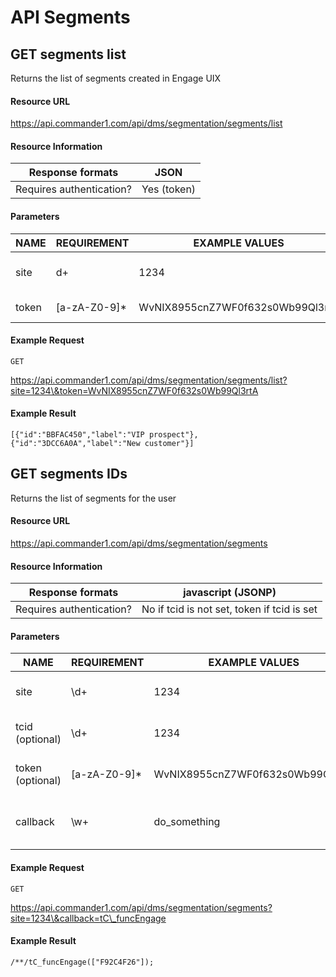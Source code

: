 # API Segments

## GET segments list

Returns the list of segments created in Engage UIX

#### Resource URL <a href="#resource-url" id="resource-url"></a>

https://api.commander1.com/api/dms/segmentation/segments/list

#### Resource Information <a href="#resource-information" id="resource-information"></a>

| Response formats         | JSON        |
| ------------------------ | ----------- |
| Requires authentication? | Yes (token) |

#### Parameters

| NAME  | REQUIREMENT    | EXAMPLE VALUES                    | DESCRIPTION                        |
| ----- | -------------- | --------------------------------- | ---------------------------------- |
| site  | d+             |  1234                             | Id of the site to query detail for |
| token | \[a-zA-Z0-9]\* |  WvNIX8955cnZ7WF0f632s0Wb99Ql3rtA | Security token                     |

#### Example Request <a href="#example-request" id="example-request"></a>

`GET`

https://api.commander1.com/api/dms/segmentation/segments/list?site=1234\&token=WvNIX8955cnZ7WF0f632s0Wb99Ql3rtA

#### Example Result <a href="#example-result" id="example-result"></a>

```
[{"id":"BBFAC450","label":"VIP prospect"},{"id":"3DCC6A0A","label":"New customer"}]
```

## GET segments IDs

Returns the list of segments for the user

#### Resource URL <a href="#resource-url" id="resource-url"></a>

https://api.commander1.com/api/dms/segmentation/segments

#### Resource Information <a href="#resource-information" id="resource-information"></a>

| Response formats         | javascript (JSONP)                          |
| ------------------------ | ------------------------------------------- |
| Requires authentication? | No if tcid is not set, token if tcid is set |

#### Parameters

| NAME             | REQUIREMENT    | EXAMPLE VALUES                    | DESCRIPTION                           |
| ---------------- | -------------- | --------------------------------- | ------------------------------------- |
| site             | \d+            |  1234                             | Id of the site to query detail for    |
| tcid (optional)  | \d+            |  1234                             | Id of the tcid (if cookie is disable) |
| token (optional) | \[a-zA-Z0-9]\* |  WvNIX8955cnZ7WF0f632s0Wb99Ql3rtA | Security token (if tcid is set)       |
| callback         | \w+            |  do\_something                    | javascript callback method for JSONP  |

#### Example Request <a href="#example-request" id="example-request"></a>

`GET`

https://api.commander1.com/api/dms/segmentation/segments?site=1234\&callback=tC\_funcEngage

#### Example Result <a href="#example-result" id="example-result"></a>

```
/**/tC_funcEngage(["F92C4F26"]);
```
